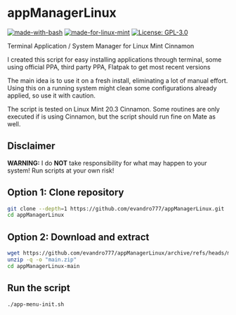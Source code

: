# appManagerLinux

[![made-with-bash](https://img.shields.io/badge/Bash-1f425f?logo=gnubash)](https://www.gnu.org/software/bash/)
[![made-for-linux-mint](https://img.shields.io/badge/LinuxMint-1f425f?logo=linuxmint)](https://linuxmint.com/)
[![License: GPL-3.0](https://img.shields.io/badge/license-GPL--3.0-orange)](https://opensource.org/licenses/GPL-3.0)

Terminal Application / System Manager for Linux Mint Cinnamon

I created this script for easy installing applications through terminal, some using official PPA, third party PPA, Flatpak to get most recent versions

The main idea is to use it on a fresh install, eliminating a lot of manual effort. Using this on a running system might clean some configurations already applied, so use it with caution.

The script is tested on Linux Mint 20.3 Cinnamon. Some routines are only executed if is using Cinnamon, but the script should run fine on Mate as well.

## Disclaimer

**WARNING:** I do **NOT** take responsibility for what may happen to your system! Run scripts at your own risk!

## Option 1: Clone repository

```bash
git clone --depth=1 https://github.com/evandro777/appManagerLinux.git
cd appManagerLinux
```

## Option 2: Download and extract

```bash
wget https://github.com/evandro777/appManagerLinux/archive/refs/heads/main.zip
unzip -q -o "main.zip"
cd appManagerLinux-main
```

## Run the script

`./app-menu-init.sh`
